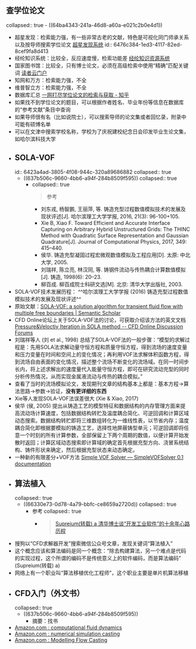 ## 查学位论文
collapsed:: true
	- ((64ba4343-241a-46d8-a60a-e021c2b0e4d1))
- 超星发现：检索能力强，有一些非常古老的文献，特色是可视化同门师承关系以及按导师搜索学位论文 [超星发现系统](http://fx.tyust.superlib.net/)
  id:: 6476c384-1ed3-4117-82ed-8cef9fa8d413
- 经纶知识系统：比较全，反应速度慢，检索功能差 [经纶知识资源系统](http://k.vipslib.com/)
- 国家图书馆：比较全，只有博士论文，必须在高级检索中使用“精确”匹配关键词 [读者云门户](http://read.nlc.cn/allSearch/searchList?searchType=65&showType=1&pageNo=1)
- 知网和万方：检索能力强，不全
- 维普智立方：检索能力强，不全
- 数据库汇总 [一网打尽学位论文的检索与获取 - 知乎](https://zhuanlan.zhihu.com/p/268849603)
- 如果找不到学位论文的题目，可以根据作者姓名、毕业年份等信息在数据库的“参考文献”条目中查询
- 如果导师很有名（比如说院士），可以搜索导师的论文集或者回忆录，附录中可能有硕博名单
- 可以在文津中搜索学校名称，学校为了庆祝建校纪念日会印发毕业生论文集，如哈尔滨科技大学
- ## SOLA-VOF
  id:: 6423a4ad-3805-4f08-944c-320a89686882
  collapsed:: true
	- ((637b506c-9660-4bb6-a94f-284b8509f595))
	  collapsed:: true
		- collapsed:: true
		  >参考
			- 刘东戎, 杨智鹏, 王丽萍, 等. 铸造充型过程数值模拟技术的发展及现状评述[J]. 哈尔滨理工大学学报, 2016, 21(3): 96-100+105.
			- Xie B, Xiao F. Toward Efficient and Accurate Interface Capturing on Arbitrary Hybrid Unstructured Grids: The THINC Method with Quadratic Surface Representation and Gaussian Quadrature[J]. Journal of Computational Physics, 2017, 349: 415–440.
			- 侯华. 铸造充型凝固过程宏微观数值模拟及工程应用[D]. 太原: 中北大学, 2005.
			- 刘瑞祥, 陈立亮, 林汉同, 等. 铸钢件流动与传热耦合计算数值模拟[J]. 铸造, 1998(6): 20–23.
			- 柳百成. 柳百成院士科研文选[M]. 北京: 清华大学出版社, 2003.
- SOLA-VOF技术发展历程： ^^哈尔滨理工大学学报 (2016) 铸造充型过程数值模拟技术的发展及现状评述^^
- 原始文献：[SOLA-VOF: a solution algorithm for transient fluid flow with multiple free boundaries | Semantic Scholar](https://www.semanticscholar.org/paper/SOLA-VOF%3A-a-solution-algorithm-for-transient-fluid-Nichols-Hirt/5f6a9f90b162eb7bd58a062dce854b48da4ea378)
- CFD Online论坛上关于SOLA-VOF法的讨论，可获取介绍该方法的英文文档 [Pressure&Veloctiy Iteration in SOLA method -- CFD Online Discussion Forums](https://www.cfd-online.com/Forums/main/14351-pressure-veloctiy-iteration-sola-method.html)
- 刘瑞祥等人 (刘 et al., 1998) 总结了SOLA-VOF法的一般步骤：“模型的求解过程是：先用SOLA法求解动量守恒方程和质量守恒方程，得到流场的速度变量和压力变量在时间和空间上的变化情况；再利用VOF法求解体积函数方程，得到流场自由表面的变化情况，描述整个流场不断变化的流场域。在同一时间步长内，将上述求解出的速度量代入能量守恒方程，即可在研究流动充型的同时分析传热情况，从而实现金属液流动与传热的耦合模拟。”
- 查看了当时的流场模拟论文，发现期刊文章的结构基本上都是：基本方程->算法思路->参数->验证，**没有更详细的东西**
- Xie等人发现SOLA-VOF法误差很大 (Xie & Xiao, 2017)
- 侯华 (侯, 2005) 提出从铸造工艺的模型特征和数据结构的内存管理方面来提高流动场计算速度，包括数据结构转贮及温度耦合简化、可逆回调和计算区域动态搜索。数据结构转贮即将三维数组转化为一维线性表，以节省内存；温度耦合简化即根据要模拟的铸造工艺，选择性地屏蔽铸型单元；可逆回调即将任意一个时刻的所有计算参数，全部保留上下两个周期的数值，以便计算开始发散时返回；计算区域动态搜索即计算域的确定首先根据充型方向、浇冒系统结构、铸件形状来确定，然后根据充型状态来动态确定。
- 一种新的有限差分+VOF方法 [Simple VOF Solver — SimpleVOFSolver 0.1 documentation](https://naokihori.github.io/SimpleVOFSolver/)
- ## 算法植入
  collapsed:: true
	- ((66330e73-0d78-4a79-bbfc-ce8659a2720d))
	  collapsed:: true
		- 参考
		  collapsed:: true
			- >[Supreium(转载) a 清华博士谈“开发工业软件”的十余年心路历程](https://zhuanlan.zhihu.com/p/131292137)
- 搜狗以“CFD求解器开发”搜索微信公众号文章，发现关键词“算法植入”
- 这个概念应该和算法编码是同一个概念：“除去构建算法，另一个难点是代码的实现过程，这个所谓的编码不是传统意义上的软件编码，而是算法编码” (Supreium(转载) a)
- 网络上有一个职业叫“算法移植优化工程师”，这个职业主要是单片机算法移植
- ## CFD入门（外文书）
  collapsed:: true
	- ((637b506c-9660-4bb6-a94f-284b8509f595))
		- 摘要：找书
- [Amazon.com : computational fluid dynamics](https://www.amazon.com/s?k=computational+fluid+dynamics&s=date-desc-rank&page=2&crid=HKHJMRIVJNEI&qid=1678710927&sprefix=computational+fluid+dymanics%2Caps%2C276&ref=sr_pg_1)
- [Amazon.com : numerical simulation casting](https://www.amazon.com/s?k=numerical+simulation+casting&i=stripbooks-intl-ship&crid=2LGO4PJLRFHDS&sprefix=numerical+simulation+casting%2Cstripbooks-intl-ship%2C330&ref=nb_sb_noss)
- [Amazon.com : Modelling Flow Casting](https://www.amazon.com/s?k=Modelling+Flow+Casting&i=stripbooks-intl-ship&crid=2RTH6HLP6XP5M&sprefix=modelling+flow+casting%2Cstripbooks-intl-ship%2C305&ref=nb_sb_noss)